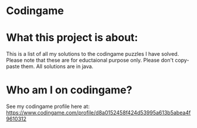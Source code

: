 # Codingame

# What this project is about:
This is a list of all my solutions to the codingame puzzles I have solved. Please note that these are for eductaional purpose only. Please don't copy-paste them. All solutions are in java.

# Who am I on codingame?
See my codingame profile here at: https://www.codingame.com/profile/d8a0152458f424d53995a613b5abea4f9610312
